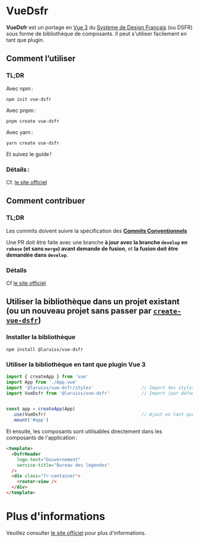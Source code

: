 # VueDsfr

**VueDsfr** est un portage en [Vue 3](https://v3.vuejs.org) du
[Système de Design Français](https://www.systeme-de-design.gouv.fr/) (ou DSFR) sous forme de bibliothèque
de composants. Il peut s'utiliser facilement en tant que plugin.

## Comment l’utiliser

### TL;DR

Avec npm :

```shell
npm init vue-dsfr
```

Avec pnpm :

```shell
pnpm create vue-dsfr
```

Avec yarn :

```shell
yarn create vue-dsfr
```

Et suivez le guide !

### Détails :

Cf. [le site officiel](https://vue-dsfr.netlify.app/?path=/story/docs-2-guide-d-utilisation--page)

## Comment contribuer

### TL;DR

Les commits doivent suivre la spécification des **[Commits Conventionnels](https://www.conventionalcommits.org/fr/v1.0.0/)**

Une PR doit être faite avec une branche **à jour avec la branche `develop` en `rebase` (et sans `merge`) avant demande de fusion**,
et **la fusion doit être demandée dans `develop`.**

### Détails

Cf [le site officiel](https://vue-dsfr.netlify.app/?path=/story/docs-3-guide-du-d%C3%A9veloppeur--page)

## Utiliser la bibliothèque dans un projet existant (ou un nouveau projet sans passer par [`create-vue-dsfr`](https://www.npmjs.com/package/create-vue-dsfr))
### Installer la bibliothèque

```shell
npm install @laruiss/vue-dsfr
```
### Utiliser la bibliothèque en tant que plugin Vue 3

```js
import { createApp } from 'vue'
import App from './App.vue'
import '@laruiss/vue-dsfr/styles'                  // Import des styles globaux
import VueDsfr from '@laruiss/vue-dsfr'            // Import (par défaut) de la bibliothèque


const app = createApp(App)
  .use(VueDsfr)                                    // Ajout en tant que plugin
  .mount('#app')
```

Et ensuite, les composants sont utilisables directement dans les composants de l'application :

```html
<template>
  <DsfrHeader
    logo-text="Gouvernement"
    service-title="Bureau des légendes"
  />
  <div class="fr-container">
    <router-view />
  </div>
</template>
```

# Plus d'informations

Veuillez consulter [le site officiel](https://vue-dsfr.netlify.app/) pour plus d'informations.
